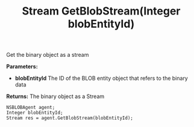 ﻿---
uid: crmscript_ref_NSBLOBAgent_GetBlobStream
title: Stream GetBlobStream(Integer blobEntityId)
intellisense: NSBLOBAgent.GetBlobStream
keywords: NSBLOBAgent, GetBlobStream
so.topic: reference
---

Get the binary object as a stream

**Parameters:**
 - **blobEntityId** The ID of the BLOB entity object that refers to the binary data

**Returns:** The binary object as a Stream

```crmscript
NSBLOBAgent agent;
Integer blobEntityId;
Stream res = agent.GetBlobStream(blobEntityId);
```


